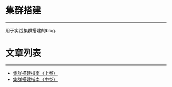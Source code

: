# 集群搭建
--------
用于实践集群搭建的blog.
# 文章列表
--------

 - [集群搭建指南（上卷）](https://github.com/baixing/DW/blob/master/集群搭建/集群搭建指南（上卷）.md)
 - [集群搭建指南（中卷）](https://github.com/baixing/DW/blob/master/集群搭建/集群搭建指南（中卷）.md)
